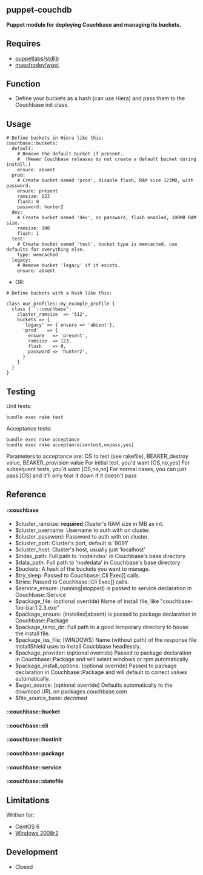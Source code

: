 ## puppet-couchdb

__Puppet module for deploying Couchbase and managing its buckets.__

## Requires
* [puppetlabs/stdlib](https://forge.puppetlabs.com/puppetlabs/stdlib)
* [maestrodev/wget](https://forge.puppetlabs.com/maestrodev/wget)

## Function

* Define your buckets as a hash (can use Hiera) and pass them to the Couchbase init class.

## Usage
```
# Define buckets in Hiera like this:
couchbase::buckets:
  default:
    # Remove the default bucket if present.
    #  (Newer Couchbase releases do not create a default bucket during install.)
    ensure: absent
  prod:
    # Create bucket named 'prod', disable flush, RAM size 123MB, with password.
    ensure: present
    ramsize: 123
    flush: 0
    password: hunter2
  dev:
    # Create bucket named 'dev', no password, flush enabled, 100MB RAM size.
    ramsize: 100
    flush: 1
  test:
    # Create bucket named 'test', bucket type is memcached, use defaults for everything else.
    type: memcached
  legacy:
    # Remove bucket 'legacy' if it exists.
    ensure: absent
```

* OR:

```
# Define buckets with a hash like this:

class our_profiles::my_example_profile {
  class { '::couchbase':
    cluster_ramsize  => '512',
    buckets => {
      'legacy' => { ensure => 'absent'},
      'prod'   => {
        ensure   => 'present',
        ramsize  => 123,
        flush    => 0,
        password => 'hunter2',
      }
    }
  }
}
```

## Testing

Unit tests:

```
bundle exec rake test
```

Acceptance tests:

```
bundle exec rake acceptance
bundle exec rake acceptance[centos6,onpass,yes]
```
Parameters to acceptance are: OS to test (see rakefile), BEAKER_destroy value, BEAKER_provision value
For initial test, you'd want [OS,no,yes]
For subsequent tests, you'd want [OS,no,no]
For normal cases, you can just pass [OS] and it'll only tear it down if it doesn't pass

## Reference

#### ::couchbase
*  $cluster_ramsize: __required__ Cluster's RAM size in MB as int.
*  $cluster_username: Username to auth with on cluster.
*  $cluster_password: Password to auth with on cluster.
*  $cluster_port: Cluster's port, default is '8091'
*  $cluster_host: Cluster's host, usually just 'localhost'
*  $index_path: Full path to 'nodeindex' in Couchbase's base directory
*  $data_path: Full path to 'nodedata' in Couchbase's base directory
*  $buckets: A hash of the buckets you want to manage.
*  $try_sleep: Passed to Couchbase::Cli Exec[] calls.
*  $tries: Passed to Couchbase::Cli Exec[] calls.
*  $service_ensure: (running|stopped) is passed to service declaration in Couchbase::Service
*  $package_file: (optional override) Name of install file, like "couchbase-foo-bar.1.2.3.exe"
*  $package_ensure: (installed|absent) is passed to package declaration in Couchbase::Package
*  $package_temp_dir: Full path to a good temporary directory to house the install file.
*  $package_iss_file: [WINDOWS] Name (without path) of the response file InstallShield uses to install Coucbbase headlessly.
*  $package_provider: (optional override) Passed to package declaration in Couchbase::Package and will select windows or rpm automatically.
*  $package_install_options: (optional override) Passed to package declaration in Couchbase::Package and will default to correct values automatically.
*  $wget_source: (optional override) Defaults automatically to the download URL on packages.couchbase.com
*  $file_source_base: _decomed_

#### ::couchbase::bucket
#### ::couchbase::cli
#### ::couchbase::hostinit
#### ::couchbase::package
#### ::couchbase::service
#### ::couchbase::statefile

## Limitations

Written for:
* CentOS 6
* [Windows 2008r2](https://www.microsoft.com/en-us/download/details.aspx?id=11093)

## Development

* Closed
